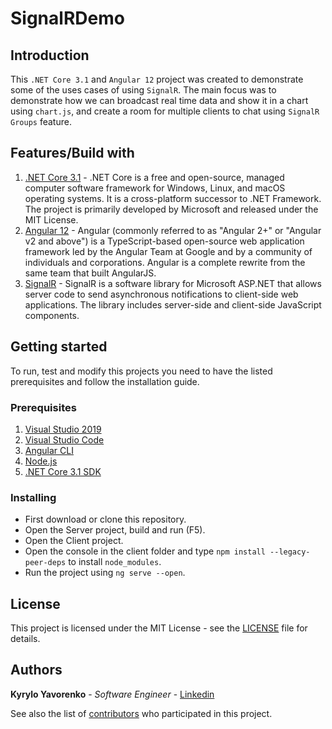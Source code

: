 # SignalRDemo

## Introduction

This ```.NET Core 3.1``` and ```Angular 12``` project was created to demonstrate some of the uses cases of using ```SignalR```. The main focus was to demonstrate how we can broadcast real time data and show it in a chart using ```chart.js```, and create a room for multiple clients to chat using ```SignalR Groups``` feature.

## Features/Build with

1. [.NET Core 3.1](https://docs.microsoft.com/pt-pt/dotnet/core/) - .NET Core is a free and open-source, managed computer software framework for Windows, Linux, and macOS operating systems. It is a cross-platform successor to .NET Framework. The project is primarily developed by Microsoft and released under the MIT License.
2. [Angular 12](https://angular.io/docs) - Angular (commonly referred to as "Angular 2+" or "Angular v2 and above") is a TypeScript-based open-source web application framework led by the Angular Team at Google and by a community of individuals and corporations. Angular is a complete rewrite from the same team that built AngularJS.
3. [SignalR](https://docs.microsoft.com/pt-pt/aspnet/core/tutorials/signalr?tabs=visual-studio&view=aspnetcore-3.1) - SignalR is a software library for Microsoft ASP.NET that allows server code to send asynchronous notifications to client-side web applications. The library includes server-side and client-side JavaScript components.

## Getting started

To run, test and modify this projects you need to have the listed prerequisites and follow the installation guide.

### Prerequisites

1. [Visual Studio 2019](https://visualstudio.microsoft.com/vs/)
2. [Visual Studio Code](https://code.visualstudio.com/)
3. [Angular CLI](https://cli.angular.io/)
4. [Node.js](https://nodejs.org/en/)
5. [.NET Core 3.1 SDK](https://dotnet.microsoft.com/download/dotnet-core/3.1)

### Installing

 * First download or clone this repository.
 * Open the Server project, build and run (F5).
 * Open the Client project.
 * Open the console in the client folder and type ```npm install --legacy-peer-deps``` to install ```node_modules```.
 * Run the project using ```ng serve --open```.

## License
This project is licensed under the MIT License - see the [LICENSE](LICENSE.md) file for details.

## Authors

 **Kyrylo Yavorenko** - *Software Engineer* - [Linkedin](https://www.linkedin.com/in/kyryloyavorenko/)

See also the list of [contributors](https://github.com/Kiril1512/SignalRDemo/contributors) who participated in this project.
